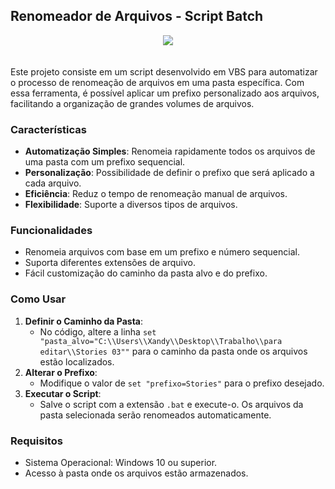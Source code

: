 ## Renomeador de Arquivos - Script Batch

<div align="center">
    <img src="https://github.com/user-attachments/assets/ab45cd05-a039-4340-a55d-4c20ab251992" />
</div>
<br/><br/>
Este projeto consiste em um script desenvolvido em VBS para automatizar o processo de renomeação de arquivos em uma pasta específica. Com essa ferramenta, é possível aplicar um prefixo personalizado aos arquivos, facilitando a organização de grandes volumes de arquivos.

### Características

- **Automatização Simples**: Renomeia rapidamente todos os arquivos de uma pasta com um prefixo sequencial.
- **Personalização**: Possibilidade de definir o prefixo que será aplicado a cada arquivo.
- **Eficiência**: Reduz o tempo de renomeação manual de arquivos.
- **Flexibilidade**: Suporte a diversos tipos de arquivos.

### Funcionalidades

- Renomeia arquivos com base em um prefixo e número sequencial.
- Suporta diferentes extensões de arquivo.
- Fácil customização do caminho da pasta alvo e do prefixo.

### Como Usar

1. **Definir o Caminho da Pasta**:
   - No código, altere a linha `set "pasta_alvo="C:\\Users\\Xandy\\Desktop\\Trabalho\\para editar\\Stories 03""` para o caminho da pasta onde os arquivos estão localizados.
2. **Alterar o Prefixo**:
   - Modifique o valor de `set "prefixo=Stories"` para o prefixo desejado.
3. **Executar o Script**:
   - Salve o script com a extensão `.bat` e execute-o. Os arquivos da pasta selecionada serão renomeados automaticamente.

### Requisitos

- Sistema Operacional: Windows 10 ou superior.
- Acesso à pasta onde os arquivos estão armazenados.

